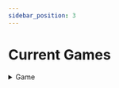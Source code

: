```yaml
---
sidebar_position: 3
---
```


# Current Games
<details>
<summary>Game</summary>

```yaml
cool: yes
```

</details>